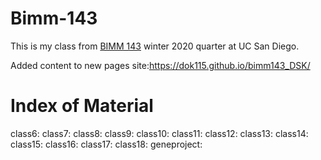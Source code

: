 # Bimm-143

This is my class from [BIMM 143](https://bioboot.github.io/bimm143_W20/) winter 2020 quarter at UC San Diego. 

Added content to new pages site:https://dok115.github.io/bimm143_DSK/

# Index of Material

class6:
class7:
class8:
class9:
class10:
class11:
class12:
class13:
class14:
class15:
class16:
class17:
class18:
geneproject:
